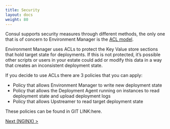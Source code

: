 ```yaml
---
title: Security
layout: docs
weight: 80
---
```


Consul supports security measures through different methods, the only one that is of concern to Environment Manager is the [ACL model](https://www.consul.io/docs/internals/acl.html).

Environment Manager uses ACLs to protect the Key Value store sections that hold target state for deployments. If this is not protected, it’s possible other scripts or users in your estate could add or modify this data in a way that creates an inconsistent deployment state.

If you decide to use ACLs there are 3 policies that you can apply:

- Policy that allows Environment Manager to write new deployment state
- Policy that allows the Deployment Agent running on instances to read deployment state and upload deployment logs
- Policy that allows Upstreamer to read target deployment state

These policies can be found in GIT LINK:here.

[Next (NGINX) >](/environment-manager/docs/setup/nginx)